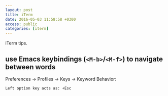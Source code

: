```yaml
---
layout: post
title: iTerm
date: 2016-05-03 11:58:58 +0300
access: public
categories: [iterm]
---
```


iTerm tips.

<!-- more -->

## use Emacs keybindings (`<M-b>`/`<M-f>`) to navigate between words

Preferences -> Profiles -> Keys -> Keyword Behavior:

`Left option key acts as: +Esc`
